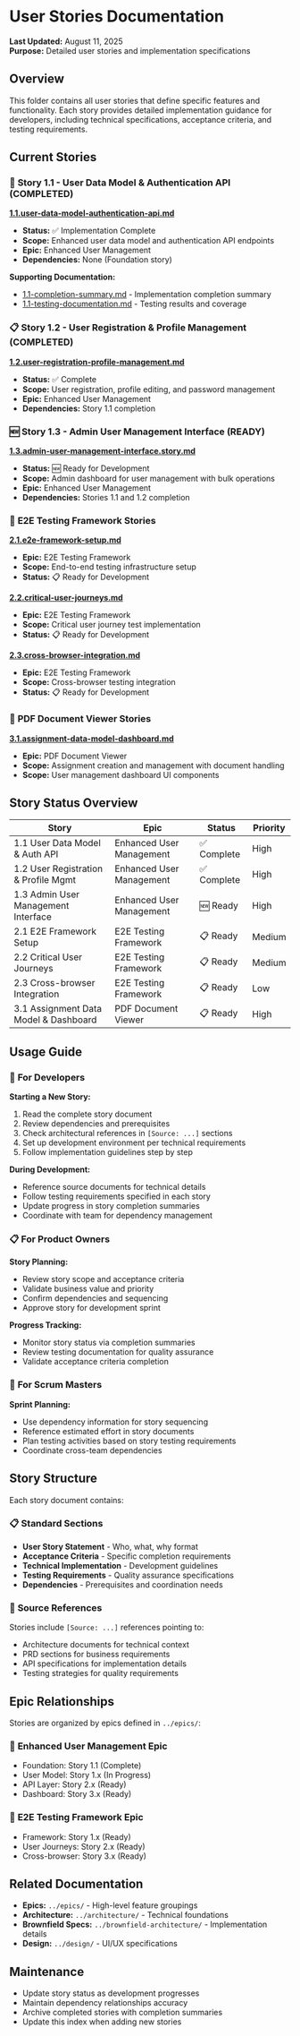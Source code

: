 # User Stories Documentation

**Last Updated:** August 11, 2025  
**Purpose:** Detailed user stories and implementation specifications  

## Overview

This folder contains all user stories that define specific features and functionality. Each story provides detailed implementation guidance for developers, including technical specifications, acceptance criteria, and testing requirements.

## Current Stories

### 🔧 **Story 1.1 - User Data Model & Authentication API** (COMPLETED)

**[1.1.user-data-model-authentication-api.md](1.1.user-data-model-authentication-api.md)**

- **Status:** ✅ Implementation Complete
- **Scope:** Enhanced user data model and authentication API endpoints
- **Epic:** Enhanced User Management
- **Dependencies:** None (Foundation story)

**Supporting Documentation:**

- [1.1-completion-summary.md](1.1-completion-summary.md) - Implementation completion summary
- [1.1-testing-documentation.md](1.1-testing-documentation.md) - Testing results and coverage

### 📋 **Story 1.2 - User Registration & Profile Management** (COMPLETED)

**[1.2.user-registration-profile-management.md](1.2.user-registration-profile-management.md)**

- **Status:** ✅ Complete
- **Scope:** User registration, profile editing, and password management
- **Epic:** Enhanced User Management
- **Dependencies:** Story 1.1 completion

### 🆕 **Story 1.3 - Admin User Management Interface** (READY)

**[1.3.admin-user-management-interface.story.md](1.3.admin-user-management-interface.story.md)**

- **Status:** 🆕 Ready for Development
- **Scope:** Admin dashboard for user management with bulk operations
- **Epic:** Enhanced User Management
- **Dependencies:** Stories 1.1 and 1.2 completion

### 🧪 **E2E Testing Framework Stories**

**[2.1.e2e-framework-setup.md](2.1.e2e-framework-setup.md)**

- **Epic:** E2E Testing Framework
- **Scope:** End-to-end testing infrastructure setup
- **Status:** 📋 Ready for Development

**[2.2.critical-user-journeys.md](2.2.critical-user-journeys.md)**

- **Epic:** E2E Testing Framework
- **Scope:** Critical user journey test implementation
- **Status:** 📋 Ready for Development

**[2.3.cross-browser-integration.md](2.3.cross-browser-integration.md)**

- **Epic:** E2E Testing Framework  
- **Scope:** Cross-browser testing integration
- **Status:** 📋 Ready for Development

### 🚀 **PDF Document Viewer Stories**

**[3.1.assignment-data-model-dashboard.md](3.1.assignment-data-model-dashboard.md)**

- **Epic:** PDF Document Viewer
- **Scope:** Assignment creation and management with document handling
- **Scope:** User management dashboard UI components

## Story Status Overview

| Story | Epic | Status | Priority |
|-------|------|--------|----------|
| 1.1 User Data Model & Auth API | Enhanced User Management | ✅ Complete | High |
| 1.2 User Registration & Profile Mgmt | Enhanced User Management | ✅ Complete | High |
| 1.3 Admin User Management Interface | Enhanced User Management | 🆕 Ready | High |
| 2.1 E2E Framework Setup | E2E Testing Framework | 📋 Ready | Medium |
| 2.2 Critical User Journeys | E2E Testing Framework | 📋 Ready | Medium |
| 2.3 Cross-browser Integration | E2E Testing Framework | 📋 Ready | Low |
| 3.1 Assignment Data Model & Dashboard | PDF Document Viewer | 📋 Ready | High |

## Usage Guide

### 🏃 **For Developers**

**Starting a New Story:**

1. Read the complete story document
2. Review dependencies and prerequisites
3. Check architectural references in `[Source: ...]` sections
4. Set up development environment per technical requirements
5. Follow implementation guidelines step by step

**During Development:**

- Reference source documents for technical details
- Follow testing requirements specified in each story
- Update progress in story completion summaries
- Coordinate with team for dependency management

### 📋 **For Product Owners**

**Story Planning:**

- Review story scope and acceptance criteria
- Validate business value and priority
- Confirm dependencies and sequencing
- Approve story for development sprint

**Progress Tracking:**

- Monitor story status via completion summaries
- Review testing documentation for quality assurance
- Validate acceptance criteria completion

### 🎯 **For Scrum Masters**

**Sprint Planning:**

- Use dependency information for story sequencing
- Reference estimated effort in story documents
- Plan testing activities based on story testing requirements
- Coordinate cross-team dependencies

## Story Structure

Each story document contains:

### 📋 **Standard Sections**

- **User Story Statement** - Who, what, why format
- **Acceptance Criteria** - Specific completion requirements  
- **Technical Implementation** - Development guidelines
- **Testing Requirements** - Quality assurance specifications
- **Dependencies** - Prerequisites and coordination needs

### 🔗 **Source References**

Stories include `[Source: ...]` references pointing to:

- Architecture documents for technical context
- PRD sections for business requirements
- API specifications for implementation details
- Testing strategies for quality requirements

## Epic Relationships

Stories are organized by epics defined in `../epics/`:

### 🔐 **Enhanced User Management Epic**

- Foundation: Story 1.1 (Complete)
- User Model: Story 1.x (In Progress)  
- API Layer: Story 2.x (Ready)
- Dashboard: Story 3.x (Ready)

### 🧪 **E2E Testing Framework Epic**

- Framework: Story 1.x (Ready)
- User Journeys: Story 2.x (Ready)  
- Cross-browser: Story 3.x (Ready)

## Related Documentation

- **Epics:** `../epics/` - High-level feature groupings
- **Architecture:** `../architecture/` - Technical foundations
- **Brownfield Specs:** `../brownfield-architecture/` - Implementation details
- **Design:** `../design/` - UI/UX specifications

## Maintenance

- Update story status as development progresses
- Maintain dependency relationships accuracy
- Archive completed stories with completion summaries
- Update this index when adding new stories
